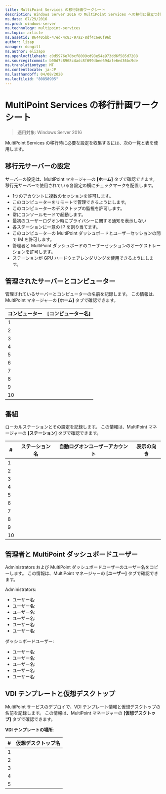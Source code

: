 ```yaml
---
title: MultiPoint Services の移行計画ワークシート
description: Windows Server 2016 の MultiPoint Services への移行に役立つ計画ワークシートを提供します。
ms.date: 07/29/2016
ms.prod: windows-server
ms.technology: multipoint-services
ms.topic: article
ms.assetid: 864405bb-47ed-4c83-97a2-8df4c6e6f96b
author: lizap
manager: dongill
ms.author: elizapo
ms.openlocfilehash: c0d5976e70bcf8009cd98e54e973dd6f585d7208
ms.sourcegitcommit: b00d7c8968c4adc8f699dbee694afe6ed36bc9de
ms.translationtype: MT
ms.contentlocale: ja-JP
ms.lasthandoff: 04/08/2020
ms.locfileid: "80858905"
---
```

# <a name="planning-worksheet-for-multipoint-services-migration"></a>MultiPoint Services の移行計画ワークシート

>適用対象: Windows Server 2016

MultiPoint Services の移行時に必要な設定を収集するには、次の一覧と表を使用します。

## <a name="source-server-settings"></a>移行元サーバーの設定

サーバーの設定は、MultiPoint マネージャーの **[ホーム]** タブで確認できます。 移行元サーバーで使用されている各設定の横にチェックマークを配置します。

- 1つのアカウントに複数のセッションを許可します。
- このコンピューターをリモートで管理できるようにします。
- このコンピューターのデスクトップの監視を許可します。
- 常にコンソールモードで起動します。
- 最初のユーザーログオン時にプライバシーに関する通知を表示しない
- 各ステーションに一意の IP を割り当てます。
- このコンピューターの MultiPoint ダッシュボードとユーザーセッションの間で IM を許可します。
- 管理者と MultiPoint ダッシュボードのユーザーセッションのオーケストレーションを許可します。
- ステーションが GPU ハードウェアレンダリングを使用できるようにします。

## <a name="managed-servers-and-computers"></a>管理されたサーバーとコンピューター

管理されているサーバーとコンピューターの名前を記録します。 この情報は、MultiPoint マネージャーの **[ホーム]** タブで確認できます。

| コンピューター | [コンピューター名] |
|----------|---------------|
| 1        |               |
| 2        |               |
| 3        |               |
| 4        |               |
| 5        |               |
| 6        |               |
| 7        |               |
| 8        |               |
| 9        |               |
| 10       |               |


## <a name="stations"></a>番組

ローカルステーションとその設定を記録します。 この情報は、MultiPoint マネージャーの **[ステーション]** タブで確認できます。

| #  | ステーション名 | 自動ログオンユーザーアカウント | 表示の向き |
|----|--------------|-------------------------|---------------------|
| 1  |              |                         |                     |
| 2  |              |                         |                     |
| 3  |              |                         |                     |
| 4  |              |                         |                     |
| 5  |              |                         |                     |
| 6  |              |                         |                     |
| 7  |              |                         |                     |
| 8  |              |                         |                     |
| 9  |              |                         |                     |
| 10 |              |                         |                     |

## <a name="administrators-and-multipoint-dashboard-users"></a>管理者と MultiPoint ダッシュボードユーザー

Administrators および MultiPoint ダッシュボードユーザーのユーザー名をコピーします。 この情報は、MultiPoint マネージャーの **[ユーザー]** タブで確認できます。

Administrators:

- ユーザー名:
- ユーザー名:
- ユーザー名:
- ユーザー名:
- ユーザー名:
- ユーザー名:

ダッシュボードユーザー:

- ユーザー名:
- ユーザー名:
- ユーザー名:
- ユーザー名:
- ユーザー名:

## <a name="vdi-template-and-virtual-desktops"></a>VDI テンプレートと仮想デスクトップ

MultiPoint サービスのデプロイで、VDI テンプレート情報と仮想デスクトップの名前を記録します。 この情報は、MultiPoint マネージャーの **[仮想デスクトップ]** タブで確認できます。

**VDI テンプレートの場所**: 

| # | 仮想デスクトップ名      |
|---|---------------------------|
| 1 |                           |
| 2 |                           |
| 3 |                           |
| 4 |                           |
| 5 |                           |
